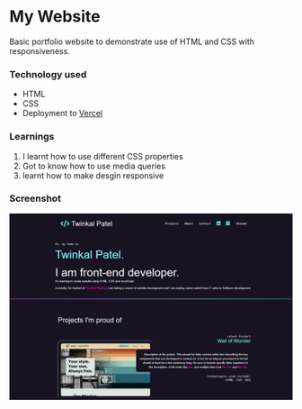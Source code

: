 # My Website
Basic portfolio website to demonstrate use of HTML and CSS with responsiveness.

### Technology used

- HTML
- CSS
- Deployment to [Vercel](https://vercel.com/)

### Learnings
1. I learnt how to use different CSS properties
2. Got to know how to use media queries
3. learnt how to make desgin responsive

### Screenshot
![ScreenShot of Portfolio Design](/screenshots/Portfolio-design-ss-project.PNG
)
